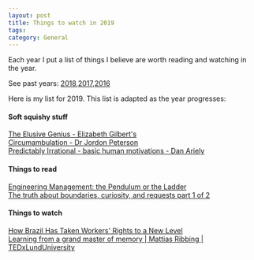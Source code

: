 ```yaml
---
layout: post
title: Things to watch in 2019
tags: 
category: General
---
```


Each year I put a list of things I believe are worth reading and watching in the year. 

See past years: [2018](http://blog.markpearl.co.za/Things-to-watch-in-2018),[2017](http://blog.markpearl.co.za/Things-to-read-and-watch-in-2017),[2016](http://blog.markpearl.co.za/Things-To-Read-And-Watch-in-2016)  

Here is my list for 2019. This list is adapted as the year progresses:

#### Soft squishy stuff  

[The Elusive Genius - Elizabeth Gilbert's](https://www.ted.com/talks/elizabeth_gilbert_on_genius?language=en)  
[Circumambulation - Dr Jordon Peterson](https://www.youtube.com/watch?v=H5KvIgvwbwQ&t=7s)  
[Predictably Irrational - basic human motivations -  Dan Ariely](https://www.youtube.com/watch?v=wfcro5iM5vw)  

#### Things to read

[Engineering Management: the Pendulum or the Ladder](https://charity.wtf/2019/01/04/engineering-management-the-pendulum-or-the-ladder/)  
[The truth about boundaries, curiosity, and requests part 1 of 2](https://www.eventbrite.com/engineering/the-truth-about-boundaries-curiosity-and-requests-part-1-of-2/)  

#### Things to watch

[How Brazil Has Taken Workers' Rights to a New Level](https://www.youtube.com/watch?v=gG3HPX0D2mU)  
[Learning from a grand master of memory | Mattias Ribbing | TEDxLundUniversity](https://www.youtube.com/watch?v=_CFtPOUx7Hk)
